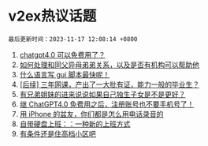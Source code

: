 # v2ex热议话题

`最后更新时间：2023-11-17 12:08:14 +0800`

1. [chatgpt4.0 可以免费用了？](https://www.v2ex.com/t/992441)
1. [如何处理和同父异母弟弟关系，以及是否有机构可以帮助他](https://www.v2ex.com/t/992464)
1. [什么语言写 gui 脚本最快呢！](https://www.v2ex.com/t/992582)
1. [[后续] 三年网课，产出了一大批有证，能力一般的毕业生？](https://www.v2ex.com/t/992446)
1. [有兄弟姐妹的进来说说如果自己独生子女是不是更好？](https://www.v2ex.com/t/992609)
1. [继 ChatGPT4.0 免费用之后，注册账号也不要手机号了！](https://www.v2ex.com/t/992478)
1. [用 iPhone 的盆友，你们都是怎么用电话录音的](https://www.v2ex.com/t/992486)
1. [自带硬盘上班：：一种新的上班方式](https://www.v2ex.com/t/992658)
1. [有条件还是住高档小区吧](https://www.v2ex.com/t/992660)

